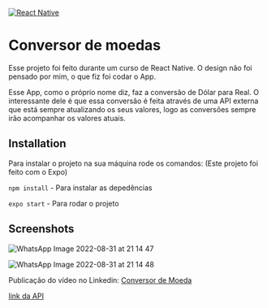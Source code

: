 [![React Native](https://img.shields.io/badge/React_Native-20232A?style=for-the-badge&logo=react&logoColor=61DAFB)](https://choosealicense.com/licenses/mit/)


# Conversor de moedas

Esse projeto foi feito durante um curso de React Native. O design não foi pensado por mim, o que fiz foi codar o App.

Esse App, como o próprio nome diz, faz a conversão de Dólar para Real. O interessante dele é que essa conversão é feita através de uma API externa que está sempre atualizando os seus valores, logo as conversões sempre irão acompanhar os valores atuais.



## Installation

Para instalar o projeto na sua máquina rode os comandos: (Este projeto foi feito com o Expo)

```npm install``` - Para instalar as depedências

```expo start``` - Para rodar o projeto
    


## Screenshots

![WhatsApp Image 2022-08-31 at 21 14 47](https://user-images.githubusercontent.com/60331328/187806553-0f659273-c4b2-4234-aaf9-814f769dacde.jpeg)

![WhatsApp Image 2022-08-31 at 21 14 48](https://user-images.githubusercontent.com/60331328/187806597-055e1bf1-ef9d-42d6-a4d8-fa86b6e17965.jpeg)


Publicação do vídeo no Linkedin: [Conversor de Moeda](https://www.linkedin.com/posts/julio-norberto_o-projeto-de-hoje-com-react-native-um-conversor-activity-6969825922816335872-h9oA?utm_source=share&utm_medium=member_desktop)

[link da API](https://free.currencyconverterapi.com/)